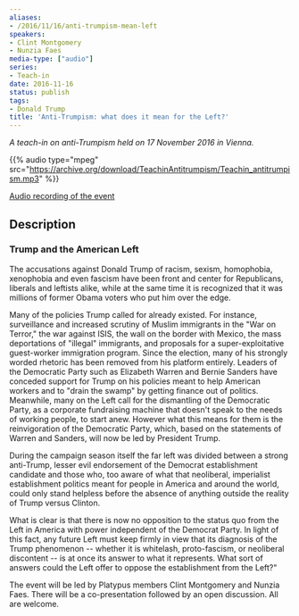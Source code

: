 ```yaml
---
aliases:
- /2016/11/16/anti-trumpism-mean-left
speakers:
- Clint Montgomery
- Nunzia Faes
media-type: ["audio"]
series:
- Teach-in
date: 2016-11-16
status: publish
tags:
- Donald Trump
title: 'Anti-Trumpism: what does it mean for the Left?'
---
```


_A teach-in on anti-Trumpism held on 17 November 2016 in Vienna._

{{% audio type="mpeg" src="https://archive.org/download/TeachinAntitrumpism/Teachin_antitrumpism.mp3" %}}

[Audio recording of the event](https://archive.org/embed/TeachinAntitrumpism)

## Description

### Trump and the American Left

The accusations against Donald Trump of racism, sexism, homophobia, xenophobia and even fascism have been front and center for Republicans, liberals and leftists alike, while at the same time it is recognized that it was millions of former Obama voters who put him over the edge.

Many of the policies Trump called for already existed. For instance, surveillance and increased scrutiny of Muslim immigrants in the "War on Terror," the war against ISIS, the wall on the border with Mexico, the mass deportations of "illegal" immigrants, and proposals for a super-exploitative guest-worker immigration program. Since the election, many of his strongly worded rhetoric has been removed from his platform entirely. Leaders of the Democratic Party such as Elizabeth Warren and Bernie Sanders have conceded support for Trump on his policies meant to help American workers and to "drain the swamp" by getting finance out of politics. Meanwhile, many on the Left call for the dismantling of the Democratic Party, as a corporate fundraising machine that doesn't speak to the needs of working people, to start anew. However what this means for them is the reinvigoration of the Democratic Party, which, based on the statements of Warren and Sanders, will now be led by President Trump.

During the campaign season itself the far left was divided between a strong anti-Trump, lesser evil endorsement of the Democrat establishment candidate and those who, too aware of what that neoliberal, imperialist establishment politics meant for people in America and around the world, could only stand helpless before the absence of anything outside the reality of Trump versus Clinton.

What is clear is that there is now no opposition to the status quo from the Left in America with power independent of the Democrat Party. In light of this fact, any future Left must keep firmly in view that its diagnosis of the Trump phenomenon -- whether it is whitelash, proto-fascism, or neoliberal discontent -- is at once its answer to what it represents. What sort of answers could the Left offer to oppose the establishment from the Left?"

The event will be led by Platypus members Clint Montgomery and Nunzia Faes. There will be a co-presentation followed by an open discussion. All are welcome.
